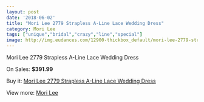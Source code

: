 ```yaml
---
layout: post
date: '2018-06-02'
title: "Mori Lee 2779 Strapless A-Line Lace Wedding Dress"
category: Mori Lee
tags: ["unique","bridal","crazy","line","special"]
image: http://img.eudances.com/12900-thickbox_default/mori-lee-2779-strapless-a-line-lace-wedding-dress.jpg
---
```

Mori Lee 2779 Strapless A-Line Lace Wedding Dress

On Sales: **$391.99**
<a href="https://www.eudances.com/en/mori-lee/3935-mori-lee-2779-strapless-a-line-lace-wedding-dress.html"><amp-img layout="responsive" width="600" height="600" src="//img.eudances.com/12900-thickbox_default/mori-lee-2779-strapless-a-line-lace-wedding-dress.jpg" alt="Mori Lee 2779 Strapless A-Line Lace Wedding Dress 0" /></a>
<a href="https://www.eudances.com/en/mori-lee/3935-mori-lee-2779-strapless-a-line-lace-wedding-dress.html"><amp-img layout="responsive" width="600" height="600" src="//img.eudances.com/12904-thickbox_default/mori-lee-2779-strapless-a-line-lace-wedding-dress.jpg" alt="Mori Lee 2779 Strapless A-Line Lace Wedding Dress 1" /></a>
<a href="https://www.eudances.com/en/mori-lee/3935-mori-lee-2779-strapless-a-line-lace-wedding-dress.html"><amp-img layout="responsive" width="600" height="600" src="//img.eudances.com/12903-thickbox_default/mori-lee-2779-strapless-a-line-lace-wedding-dress.jpg" alt="Mori Lee 2779 Strapless A-Line Lace Wedding Dress 2" /></a>
<a href="https://www.eudances.com/en/mori-lee/3935-mori-lee-2779-strapless-a-line-lace-wedding-dress.html"><amp-img layout="responsive" width="600" height="600" src="//img.eudances.com/12902-thickbox_default/mori-lee-2779-strapless-a-line-lace-wedding-dress.jpg" alt="Mori Lee 2779 Strapless A-Line Lace Wedding Dress 3" /></a>
<a href="https://www.eudances.com/en/mori-lee/3935-mori-lee-2779-strapless-a-line-lace-wedding-dress.html"><amp-img layout="responsive" width="600" height="600" src="//img.eudances.com/12901-thickbox_default/mori-lee-2779-strapless-a-line-lace-wedding-dress.jpg" alt="Mori Lee 2779 Strapless A-Line Lace Wedding Dress 4" /></a>

Buy it: [Mori Lee 2779 Strapless A-Line Lace Wedding Dress](https://www.eudances.com/en/mori-lee/3935-mori-lee-2779-strapless-a-line-lace-wedding-dress.html "Mori Lee 2779 Strapless A-Line Lace Wedding Dress")

View more: [Mori Lee](https://www.eudances.com/en/9-mori-lee "Mori Lee")